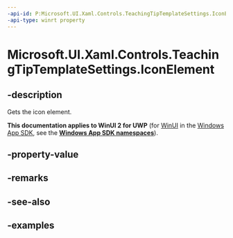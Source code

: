 ```yaml
---
-api-id: P:Microsoft.UI.Xaml.Controls.TeachingTipTemplateSettings.IconElement
-api-type: winrt property
---
```


# Microsoft.UI.Xaml.Controls.TeachingTipTemplateSettings.IconElement

<!--
public Windows.UI.Xaml.Controls.IconElement IconElement { get; set; }
-->

## -description

Gets the icon element.

**This documentation applies to WinUI 2 for UWP** (for [WinUI](/windows/apps/winui/winui3/) in the [Windows App SDK](/windows/apps/windows-app-sdk/), see the **[Windows App SDK namespaces](/windows/windows-app-sdk/api/winrt/)**).

## -property-value

## -remarks

## -see-also

## -examples


